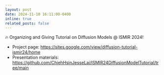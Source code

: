 ```yaml
---
layout: post
date: 2024-11-10 16:11:00-0400
inline: true
related_posts: false
---
```


🔥 Organizing and Giving Tutorial on Diffusion Models @ ISMIR 2024!

- Project page: https://sites.google.com/view/diffusion-tutorial-ismir24/home
- Presentation materials: https://github.com/ChiehHsinJesseLai/ISMIR24DiffusionModelTutorial/tree/main
  
